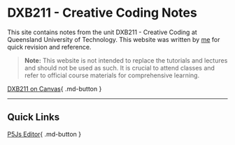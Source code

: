 <!-- index.md -->

<!-- This is a comment in HTML, it won't be rendered -->

# DXB211 - Creative Coding Notes

This site contains notes from the unit DXB211 - Creative Coding at Queensland University of Technology. This website was written by [me](https://github.com/peachnono) for quick revision and reference.

> **Note:** This website is not intended to replace the tutorials and lectures and should not be used as such. It is crucial to attend classes and refer to official course materials for comprehensive learning.

[DXB211 on Canvas](https://canvas.qut.edu.au/courses/16912){ .md-button }

---
## Quick Links
[P5Js Editor](https://editor.p5js.org/){ .md-button }